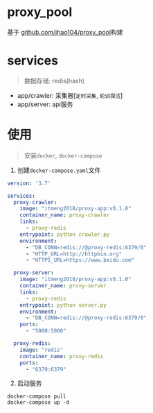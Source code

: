 # proxy_pool

基于 [github.com/jhao104/proxy_pool](https://github.com/jhao104/proxy_pool)构建

# services
> 数据存储: redis(hash)
 - app/crawler: 采集器[`定时采集`, `轮训探活`]
 - app/server: api服务


# 使用
> 安装`docker`, `docker-compose`

1. 创建`docker-compose.yaml`文件

```yaml
version: '3.7'

services:
  proxy-crawler:
    image: "itmeng2018/proxy-app:v0.1.0"
    container_name: proxy-crawler
    links:
      - proxy-redis
    entrypoint: python crawler.py
    environment:
      - "DB_CONN=redis://@proxy-redis:6379/0"
      - "HTTP_URL=http://httpbin.org"
      - "HTTPS_URL=https://www.baidu.com"

  proxy-server:
    image: "itmeng2018/proxy-app:v0.1.0"
    container_name: proxy-server
    links:
      - proxy-redis
    entrypoint: python server.py
    environment:
      - "DB_CONN=redis://@proxy-redis:6379/0"
    ports:
      - "5000:5000"

  proxy-redis:
    image: "redis"
    container_name: proxy-redis
    ports:
      - "6379:6379"

```

2. 启动服务

```
docker-compose pull
docker-compose up -d
```
